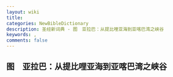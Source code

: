 ```yaml
---
layout: wiki
title: 
categories: NewBibleDictionary
description: 圣经新词典 - 图　亚拉巴：从提比哩亚海到亚喀巴湾之峡谷
keywords: , 
comments: false
---
```


## 图　亚拉巴：从提比哩亚海到亚喀巴湾之峡谷












